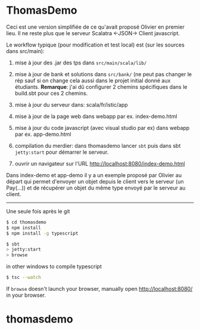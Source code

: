 # ThomasDemo #

Ceci est une version simplifiée de ce qu'avait proposé Olivier en premier lieu.
Il ne reste plus que le serveur Scalatra <-JSON-> Client javascript.

Le workflow typique (pour modification et test local) est (sur les sources dans src/main):

1. mise à jour des .jar des tps dans ```src/main/scala/lib/```
2. mise à jour de bank et solutions dans ```src/bank/``` (ne peut pas changer le rép sauf si on change cela aussi dans le projet initial donné aux étudiants. **Remarque**: j'ai dû configurer 2 chemins spécifiques dans le build.sbt pour ces 2 chemins.

1. mise à jour du serveur dans: scala/fr/istic/app
2. mise à jour de la page web dans webapp
   par ex. index-demo.html
3. mise à jour du code javascript (avec visual studio par ex) dans  webapp
   par ex. app-demo.html
3. compilation du merdier: dans thomasdemo lancer ```sbt``` puis dans sbt ```jetty:start```  pour démarrer le serveur.

5. ouvrir un navigateur sur l'URL 
   [http://localhost:8080/index-demo.html](http://localhost:8080/index-demo.html)

Dans index-demo et app-demo il y a un exemple proposé par Olivier au départ qui permet d'envoyer un objet depuis le client vers le serveur (un Pay(...)) et de récupérer un objet du même type envoyé par le serveur au client.

----------

Une seule fois après le git

```sh
$ cd thomasdemo
$ npm install
$ npm install -g typescript
```

```sh
$ sbt
> jetty:start
> browse
```

in other windows to compile typescript
```sh
$ tsc --watch
```


If `browse` doesn't launch your browser, manually open [http://localhost:8080/](http://localhost:8080/) in your browser.
# thomasdemo
